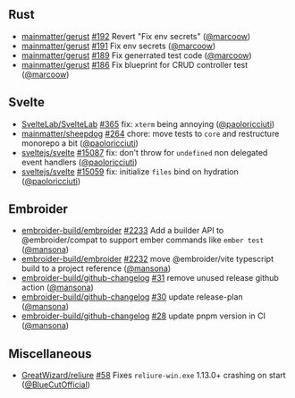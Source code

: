 ## Rust

- [mainmatter/gerust] [#192](https://github.com/mainmatter/gerust/pull/192) Revert "Fix env secrets" ([@marcoow])
- [mainmatter/gerust] [#191](https://github.com/mainmatter/gerust/pull/191) Fix env secrets ([@marcoow])
- [mainmatter/gerust] [#189](https://github.com/mainmatter/gerust/pull/189) Fix generrated test code ([@marcoow])
- [mainmatter/gerust] [#186](https://github.com/mainmatter/gerust/pull/186) Fix blueprint for CRUD controller test ([@marcoow])

## Svelte

- [SvelteLab/SvelteLab] [#365](https://github.com/SvelteLab/SvelteLab/pull/365) fix: `xterm` being annoying ([@paoloricciuti])
- [mainmatter/sheepdog] [#264](https://github.com/mainmatter/sheepdog/pull/264) chore: move tests to `core` and restructure monorepo a bit ([@paoloricciuti])
- [sveltejs/svelte] [#15087](https://github.com/sveltejs/svelte/pull/15087) fix: don't throw for `undefined` non delegated event handlers ([@paoloricciuti])
- [sveltejs/svelte] [#15059](https://github.com/sveltejs/svelte/pull/15059) fix: initialize `files` bind on hydration ([@paoloricciuti])

## Embroider

- [embroider-build/embroider] [#2233](https://github.com/embroider-build/embroider/pull/2233) Add a builder API to @embroider/compat to support ember commands like `ember test` ([@mansona])
- [embroider-build/embroider] [#2232](https://github.com/embroider-build/embroider/pull/2232) move @embroider/vite typescript build to a project reference ([@mansona])
- [embroider-build/github-changelog] [#31](https://github.com/embroider-build/github-changelog/pull/31) remove unused release github action ([@mansona])
- [embroider-build/github-changelog] [#30](https://github.com/embroider-build/github-changelog/pull/30) update release-plan ([@mansona])
- [embroider-build/github-changelog] [#28](https://github.com/embroider-build/github-changelog/pull/28) update pnpm version in CI ([@mansona])

## Miscellaneous

- [GreatWizard/reliure] [#58](https://github.com/GreatWizard/reliure/pull/58) Fixes `reliure-win.exe` 1.13.0+ crashing on start ([@BlueCutOfficial])

[@BlueCutOfficial]: https://github.com/BlueCutOfficial
[@mansona]: https://github.com/mansona
[@marcoow]: https://github.com/marcoow
[@paoloricciuti]: https://github.com/paoloricciuti
[GreatWizard/reliure]: https://github.com/GreatWizard/reliure
[SvelteLab/SvelteLab]: https://github.com/SvelteLab/SvelteLab
[embroider-build/embroider]: https://github.com/embroider-build/embroider
[embroider-build/github-changelog]: https://github.com/embroider-build/github-changelog
[mainmatter/gerust]: https://github.com/mainmatter/gerust
[mainmatter/sheepdog]: https://github.com/mainmatter/sheepdog
[sveltejs/svelte]: https://github.com/sveltejs/svelte
